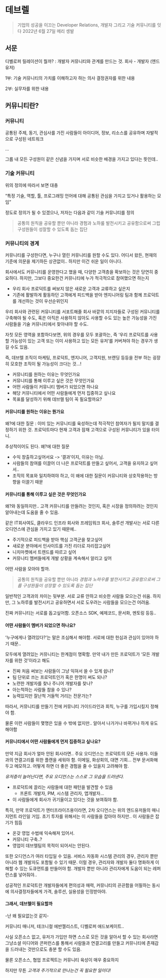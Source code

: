 # 데브렐
> 기업의 성공을 이끄는 Developer Relations, 개발자 그리고 기술 커뮤니티를 잇다
> 2022년 6월 27일
> 메리 셍발

## 서문
디벨로퍼 릴레이션이 뭘까? 
: 개발자 커뮤니티와 관계를 만드는 것. 회사 - 개발자 (엔드유저)

1부: 기술 커뮤니티의 가치를 이해하고자 하는 의사 결정권자를 위한 내용

2부: 실무자를 위한 내용


## 커뮤니티란?
### 커뮤니티
공통된 주제, 동기, 관심사를 가진 사람들이 아이디어, 정보, 리소스를 공유하며 자발적으로 구성된 네트워크

…

그룹 내 모든 구성원이 같은 신념을 가지며 서로 비슷한 배경을 가지고 있다는 뜻인데..

### 기술 커뮤니티
위의 정의에 따라서 보면 대충

“특정 기술, 역할, 툴, 프로그래밍 언어에 대해 공통된 관심을 가지고 있거나 활용하는 모임”

정도로 정의가 될 수 있겠으나, 저자는 다음과 같이 기술 커뮤니티를 정의

> 공통의 원칙을 공유할 뿐만 아니라 경험과 노하룰 발전시키고 공유함으로써 그럽 구성원들이 성잘할 수 있도록 돕는 집단

### 커뮤니티의 경계
커뮤니티를 구성한다면, 누구나 열린 커뮤니티를 원할 수도 있다. 어디서 왔든, 현재의 기준에 의문을 제기하든 상관없이.. 하지만 이건 쉬운 일이 아니다.

회사에서도 커뮤니티를 운영한다고 했을 때, 다양한 고객층을 확보하는 것은 당연히 중요하다. 하지만, 그보다 중요한건 커뮤니티에 누가 적극적으로 참여했으면 하는지

* 우리 회사 프로덕트를 써보지 않은 새로운 고객과 교류하고 싶은지
* 기존에 활발하게 활동하던 고객에게 피드백을 받아 엔지니어링 팀과 함께 프로덕트를 개선하는 것이 우선순위인지

우리 회사와 관련된 커뮤니티를 서포트해줄 회사 바깥의 지지자들로 구성된 커뮤니티를 구축해야 될 수도, 혹은 아직은 사용하지 않아도 사용할 수도 있는 높은 가능성을 가진 사람들을 기술 커뮤니티에서 찾아내야 할 수도.

자칫 모든 영역을 포함하다보면, 위의 경우를 모두 포괄하는, 즉
‘우리 프로덕트를 사용할 가능성이 있는 고객 또는 이미 사용하고 있는 모든 유저’를 커버쳐야 하는 경우가 생길 수도 있음.

즉, 데브렐 조직이 마케팅, 프로덕트, 엔지니어, 고객지원, 브랜딩 등등을 전부 하는 굉장히 모호한 조직이 될 가능성이 크다는 것…!

* 커뮤니티를 원하는 이유는 무엇인가요
* 커뮤니티를 통해 이루고 싶은 것은 무엇인가요
* 어떤 사람들이 커뮤니티 멤버가 되었으면 하나요
* 해당 커뮤니티에서 어떤 사람들에게 먼저 집중하고 싶나요
* 목표를 달성하기 위해 데브렐 팀이 꼭 필요할까요?

#### 커뮤니티를 원하는 이유는 뭔가요

왜?에 대한 질문
: 이미 있는 커뮤니티를 육성하는데 적극적인 참여자가 될지 말지를 결정하기 위한 것. 프로덕트마다 현재 고객과 잠재 고객으로 구성된 커뮤니티가 있을 터이니.

추상적이어도 된다. 왜?에 대한 질문
* 수익 창출하고싶어서요 -> ‘결과’이지, 이유는 아님. 
* 사람들의 참여를 이끌어 더 나은 프로덕트를 만들고 싶어서, 고객을 유지하고 싶어서..
* 조직의 목표와 일치하여야 하고, 이 왜에 대한 질문이 커뮤니티와 상호작용하는 방향을 이끌기 때문

#### 커뮤니티를 통해 이루고 싶은 것은 무엇인가요
왜?와 동일하지만.. 고객 커뮤니티를 만들려는 것인지, 혹은 시장을 정의하려는 것인지 알아내는데 도움을 줄 수 있음.

같은 IT회사여도, 클라우드 인프라 회사와 프레임워크 회사, 솔루션 개발사는 서로 다른 오디언스에 관심을 가지고 있기 때문에..

* 주기적으로 피드백을 받아 핵심 고객군을 찾고싶어
* 새로운 분야에서 인사이트를 가진 리더로 자리잡고싶어
* 니치마켓에서 트렌드를 따르고 싶어
* 커뮤니티 멤버들에게 개발 상황을 계속해서 알리고 싶어

어떤 사람을 모아야 할까.

> 공통의 원칙을 공유할 뿐만 아니라 *경험과 노하우를 발전시키고 공유함으로써 그룹 구성원들이 성장할 수 있도록 돕는 집단*

일반적인 고객과의 차이는 뒷부분. 서로 교류 안하고 비슷한 사람들 모으는건 쉬움. 하지만, 그 노하루를 발전시키고 공유하면서 서로 도우려는 사람들을 모으는건 어려움.

진짜 커뮤니티는 서로를 돕고싶어함. 오픈소스  SDK, 예제코드, 문서화, 멘토링 등등.. 


#### 어떤 사람들이 멤버가 되었으면 하나요?

‘누구에게나 열려있다?’는 말은 조심해서 해야함. 서로에 대한 헌심과 관심이 있어야 하기 때문..

모두에게 열려있는 커뮤니티는 한계점이 명확함. 만약 내가 만든 프로덕트가 ‘모든 개발자를 위한 것’이라고 해도
* 진짜 처음 써보는 사람들이 그냥 익혀서 쓸 수 있게 쉽나?
* 팀 단위로 쓰는 프로덕트인가 혹은 한명이 써도 되나?
* 노련한 개발자를 찾나 주니어 개발자를 찾나?
* 아는척하는 사람들 참을 수 있나?
* 능력있지만 잘난척 거들먹 거리는 전문가는?

따라서, 커뮤니티를 만들기 전에 커뮤니티 가이드라인과 회칙, 누구를 가입시킬지 정해야 함. 

물론 이런 사람들이 몇명은 있을 수 밖에 없지만..  알아서 나가거나 바뀌거나 하게 유도해야함


#### 커뮤니티에서 어떤 사람들에게 먼저 집중하고 싶나요?
만약 지금 회사가 얼마 안된 회사라면.. 주요 오디언스는 프로덕트의 모든 사용자. 이들과의 연결고리를 위한 플랜을 세워야 함. 이메일, 화상회의, 대면 기회… 전부 문서화해두고 메모하고. 어떻게 하면 더 좋은 경험을 줄 수 있을지 고려해야 함.

*유저층이 늘어난다면, 주요 오디언스는 스스로 그 모습을 드러낸다.*
* 프로덕트에 끌리는 사람들에 대한 패턴을 발견할 수 있음
	* 프론트 개발자, PM, 시스템 관리자, 앱개발자…
* 이 사람들에게 회사가 귀기울이고 있다는 것을 보여줘야 함. 

특히, 만약 프로덕트가 엔터프라이즈용이라면, 2차 오디언스는 위의 엔드유저들의 매니지먼트 라인일 거임.  초기 투자를 위해서는 이 사람들을 잡아야 하지만.. 이 사람들은 잡기가 힘듬
* 온갖 영업 수법에 익숙해져 있어서.
* 커뮤니티 구축..?
* 영업이 데브렐팀의 목적이 되어서는 안된다.

또한 오디언스가 여러 타입일 수 있음. 서비스 자동화 시스템 관리의 경우, 관리자 뿐만 아니라 웹 개발자도 포함될 수 있기 때문. 이럴 경우, 관리자와 개발자 둘다 명화하게 이해할 수 있는 도큐먼트를 만들어야 함.  개발자 뿐만 아니라 관리자에게 도움이 되는 레퍼런스를 넣어줘야..

성공적인 프로덕트란 개발자들에게 편의성과 매력, 커뮤니티의 끈끈함을 어필하는 동시에 의사결정자들에게 가격, 솔루션, 실용성을 인정받아야.

#### 그래서, 데브렐이 필요할까
-난 왜 필요없는것 같지-

커뮤니티 매니저, 테크니컬 에반젤리스트, 디벨로퍼 애드보케이트..

사실 오픈소스 없고, 유저가 가입만 하면 스스로 모든 것을 알아서 할 수 있는 회사라면 그냥소셜 미디어와 콘퍼런스를 통해서 사람들과 연결고리를 만들고 커뮤니티에 존재감을 드러내는 것만으로도 충분 할 수도 있음.  

물론 오픈소스, 협업 프로젝트는 커뮤니티 육성이 매우 중요하지

하지만 무튼
*고객과 주기적으로 만나는건 꼭 필요한 일이다!*





